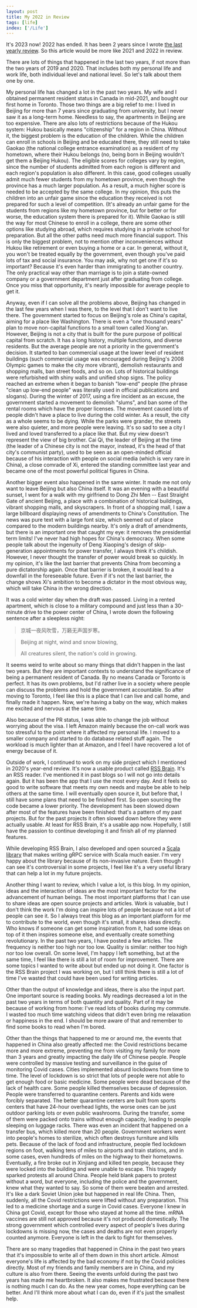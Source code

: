```yaml
---
layout: post
title: My 2022 in Review
tags: [life]
index: ['/Life']
---
```


It's 2023 now! 2022 has ended. It has been 2 years since I wrote [the last yearly review](/2021-01-26-My-2020-in-Review.html). So this article would be more like 2021 and 2022 in review.

There are lots of things that happened in the last two years, if not more than the two years of 2019 and 2020. That includes both my personal life and work life, both individual level and national level. So let's talk about them one by one.

My personal life has changed a lot in the past two years. My wife and I obtained permanent resident status in Canada in mid-2021, and bought our first home in Toronto. Those two things are a big relief to me: I lived in Beijing for more than 7 years since graduating from university, but I never saw it as a long-term home. Needless to say, the apartments in Beijing are too expensive. There are also lots of restrictions because of the Hukou system: Hukou basically means "citizenship" for a region in China. Without it, the biggest problem is the education of the children. While the children can enroll in schools in Beijing and be educated there, they still need to take Gaokao (the national college entrance examination) as a resident of my hometown, where their Hukou belongs (no, being born in Beijing wouldn't get them a Beijing Hukou). The eligible scores for colleges vary by region, since the number of students admitted from each region is different and each region's population is also different. In this case, good colleges usually admit much fewer students from my hometown province, even though the province has a much larger population. As a result, a much higher score is needed to be accepted by the same college. In my opinion, this puts the children into an unfair game since the education they received is not prepared for such a level of competition. (It's already an unfair game for the students from regions like my hometown province, but for better or for worse, the education system there is prepared for it). While Gaokao is still the way for most Chinese to enroll in a college, there are some other options like studying abroad, which requires studying in a private school for preparation. But all the other paths need much more financial support. This is only the biggest problem, not to mention other inconveniences without Hukou like retirement or even buying a home or a car. In general, without it, you won't be treated equally by the government, even though you've paid lots of tax and social insurance. You may ask, why not get one if it's so important? Because it's even harder than immigrating to another country. The only practical way other than marriage is to join a state-owned company or a government department just after graduating from college. Once you miss that opportunity, it's nearly impossible for average people to get it.

Anyway, even if I can solve all the problems above, Beijing has changed in the last few years when I was there, to the level that I don't want to live there. The government started to focus on Beijing's role as China's capital, aiming for a place like Washington. There is even a "one thousand years" plan to move non-capital functions to a small town called Xiong'an. However, Beijing is not a city that is built for the pure purpose of political capital from scratch. It has a long history, multiple functions, and diverse residents. But the average people are not a priority in the government's decision. It started to ban commercial usage at the lower level of resident buildings (such commercial usage was encouraged during Beijing's 2008 Olympic games to make the city more vibrant), demolish restaurants and shopping malls, ban street foods, and so on. Lots of historical buildings were refurbished with shiny walls and unified shop signs. The policy reached an extreme when it began to banish "low-end" people (the phrase "clean up low-end people" was literally used in official publications and slogans). During the winter of 2017, using a fire incident as an excuse, the government started a movement to demolish "slums", and ban some of the rental rooms which have the proper licenses. The movement caused lots of people didn't have a place to live during the cold winter. As a result, the city as a whole seems to be dying. While the parks were grander, the streets were also quieter, and more people were leaving. It's so sad to see a city I lived and loved transferred to a place like that. But my view doesn't represent the view of big brother. Cai Qi, the leader of Beijing at the time (the leader of a Chinese city is not the mayor, instead, it's the head of that city's communist party), used to be seen as an open-minded official because of his interaction with people on social media (which is very rare in China), a close comrade of Xi, entered the standing committee last year and became one of the most powerful political figures in China.

Another bigger event also happened in the same winter. It made me not only want to leave Beijing but also China itself. It was an evening with a beautiful sunset, I went for a walk with my girlfriend to Dong Zhi Men -- East Straight Gate of ancient Beijing, a place with a combination of historical buildings, vibrant shopping malls, and skyscrapers. In front of a shopping mall, I saw a large billboard displaying news of amendments to China's Constitution. The news was pure text with a large font size, which seemed out of place compared to the modern buildings nearby. It's only a draft of amendments, but there is an important one that caught my eye: it removes the presidential term limits! I've never had high hopes for China's democracy. When some people talk about the ingenuity of Deng Xiaoping's design of skip-generation appointments for power transfer, I always think it's childish. However, I never thought the transfer of power would break so quickly. In my opinion, it's like the last barrier that prevents China from becoming a pure dictatorship again. Once that barrier is broken, it would lead to a downfall in the foreseeable future. Even if it's not the last barrier, the change shows Xi's ambition to become a dictator in the most obvious way, which will take China in the wrong direction.

It was a cold winter day when the draft was passed. Living in a rented apartment, which is close to a military compound and just less than a 30-minute drive to the power center of China, I wrote down the following sentence after a sleepless night:

> 京城一夜风吹雪，万籁无声国岁寒。

> Beijing at night, wind and snow blowing,
>
> All creatures silent, the nation's cold in growing.


It seems weird to write about so many things that didn't happen in the last two years. But they are important contexts to understand the significance of being a permanent resident of Canada. By no means Canada or Toronto is perfect. It has its own problems, but I'd rather live in a society where people can discuss the problems and hold the government accountable. So after moving to Toronto, I feel like this is a place that I can live and call home, and finally made it happen. Now, we're having a baby on the way, which makes me excited and nervous at the same time.

Also because of the PR status, I was able to change the job without worrying about the visa. I left Amazon mainly because the on-call work was too stressful to the point where it affected my personal life. I moved to a smaller company and started to do database related stuff again. The workload is much lighter than at Amazon, and I feel I have recovered a lot of energy because of it.

Outside of work, I continued to work on my side project which I mentioned in 2020's year-end review. It's now a usable product called [RSS Brain](https://rssbrain.com). It's an RSS reader. I've mentioned it in past blogs so I will not go into details again. But it has been the app that I use the most every day. And it feels so good to write software that meets my own needs and maybe be able to help others at the same time. I will eventually open source it, but before that, I still have some plans that need to be finished first. So open sourcing the code became a lower priority. The development has been slowed down after most of the features have been finished: that's a pattern of my past projects. But for the past projects it often slowed down before they were actually usable. At least for RSS Brain, it's a usable app now. Hopefully, I still have the passion to continue developing it and finish all of my planned features.

While developing RSS Brain, I also developed and open sourced a [Scala library](/2022-05-02-A-Library-to-Make-It-Easier-to-Use-Scala-with-GRPC.html) that makes writing gRPC service with Scala much easier. I'm very happy about the library because of its non-invasive nature. Even though I can see it's controversial in some projects, I feel like it's a very useful library that can help a lot in my future projects.

Another thing I want to review, which I value a lot, is this blog. In my opinion, ideas and the interaction of ideas are the most important factor for the advancement of human beings. The most important platforms that I can use to share ideas are open source projects and articles. Work is valuable, but I don't think the work I'm doing can inspire lots of people because not a lot of people can see it. So I always treat this blog as an important platform for me to contribute to the world, even though it's small, it shares ideas directly. Who knows if someone can get some inspiration from it, had some ideas on top of it then inspires someone else, and eventually create something revolutionary. In the past two years, I have posted a few articles. The frequency is neither too high nor too low. Quality is similar: neither too high nor too low overall. On some level, I'm happy I left something, but at the same time, I feel like there is still a lot of room for improvement. There are some topics I wanted to write about but ended up not doing it. One factor is the RSS Brain project I was working on, but I still think there is still a lot of time I've wasted that could have been used for writing articles.


Other than the output of knowledge and ideas, there is also the input part. One important source is reading books. My readings decreased a lot in the past two years in terms of both quantity and quality. Part of it may be because of working from home: I've read lots of books during my commute. I wasted too much time watching videos that didn't even bring me relaxation or happiness in the end. I should be more aware of that and remember to find some books to read when I'm bored.

Other than the things that happened to me or around me, the events that happened in China also greatly affected me: the Covid restrictions became more and more extreme, preventing me from visiting my family for more than 3 years and greatly impacting the daily life of Chinese people. People were controlled by massive testing and surveillance in the guise of monitoring Covid cases. Cities implemented absurd lockdowns from time to time. The level of lockdown is so strict that lots of people were not able to get enough food or basic medicine. Some people were dead because of the lack of health care. Some people killed themselves because of depression. People were transferred to quarantine centers. Parents and kids were forcibly separated. The better quarantine centers are built from sports centers that have 24-hour overhead lights, the worse ones can be just outdoor parking lots or even public washrooms. During the transfer, some of them were packed onto trains without enough capacity, leading to people sleeping on luggage racks. There was even an incident that happened on a transfer bus, which killed more than 20 people. Government workers went into people's homes to sterilize, which often destroys furniture and kills pets. Because of the lack of food and infrastructure, people fled lockdown regions on foot, walking tens of miles to airports and train stations, and in some cases, even hundreds of miles on the highway to their hometowns. Eventually, a fire broke out in Xinjiang and killed ten people, because they were locked into the building and were unable to escape. This tragedy sparked protests all around China. People held blank papers to protest without a word, but everyone, including the police and the government, knew what they wanted to say. So some of them were beaten and arrested. It's like a dark Soviet Union joke but happened in real life China. Then, suddenly, all the Covid restrictions were lifted without any preparation. This led to a medicine shortage and a surge in Covid cases. Everyone I knew in China got Covid, except for those who stayed at home all the time. mRNA vaccines are still not approved because it's not produced domestically. The strong government which controlled every aspect of people's lives during lockdowns is missing now, the cases and deaths are not even properly counted anymore. Everyone is left in the dark to fight for themselves.

There are so many tragedies that happened in China in the past two years that it's impossible to write all of them down in this short article. Almost everyone's life is affected by the bad economy if not by the Covid policies directly. Most of my friends and family members are in China, and my culture is also from there. Seeing the events unfold during the past two years has made me heartbroken. It also makes me frustrated because there is nothing much I can do. As the new year comes, hope everything can be better. And I'll think more about what I can do, even if it's just the smallest help.
